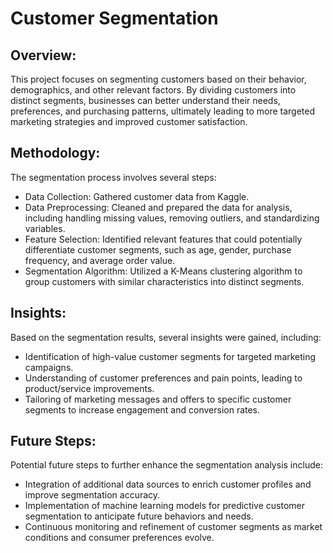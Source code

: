 # Customer Segmentation

## Overview:
This project focuses on segmenting customers based on their behavior, demographics, and other relevant factors. By dividing customers into distinct segments, businesses can better understand their needs, preferences, and purchasing patterns, ultimately leading to more targeted marketing strategies and improved customer satisfaction.

## Methodology:
The segmentation process involves several steps:

- Data Collection: Gathered customer data from Kaggle.
- Data Preprocessing: Cleaned and prepared the data for analysis, including handling missing values, removing outliers, and standardizing variables.
- Feature Selection: Identified relevant features that could potentially differentiate customer segments, such as age, gender, purchase frequency, and average order value.
- Segmentation Algorithm: Utilized a K-Means clustering algorithm to group customers with similar characteristics into distinct segments.

## Insights:
Based on the segmentation results, several insights were gained, including:

- Identification of high-value customer segments for targeted marketing campaigns.
- Understanding of customer preferences and pain points, leading to product/service improvements.
- Tailoring of marketing messages and offers to specific customer segments to increase engagement and conversion rates.

## Future Steps:
Potential future steps to further enhance the segmentation analysis include:

- Integration of additional data sources to enrich customer profiles and improve segmentation accuracy.
- Implementation of machine learning models for predictive customer segmentation to anticipate future behaviors and needs.
- Continuous monitoring and refinement of customer segments as market conditions and consumer preferences evolve.
